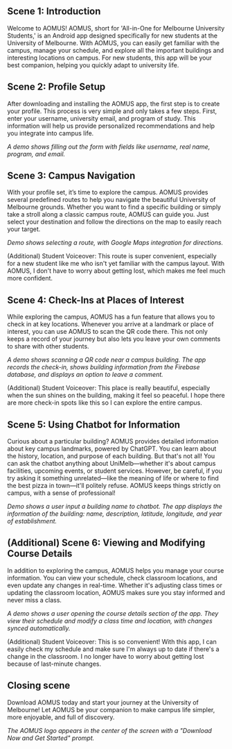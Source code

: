 ## Scene 1: Introduction

Welcome to AOMUS! AOMUS, short for 'All-in-One for Melbourne University Students,' is an Android app designed specifically for new students at the University of Melbourne. With AOMUS, you can easily get familiar with the campus, manage your schedule, and explore all the important buildings and interesting locations on campus. For new students, this app will be your best companion, helping you quickly adapt to university life.

## Scene 2: Profile Setup

After downloading and installing the AOMUS app, the first step is to create your profile. This process is very simple and only takes a few steps. First, enter your username, university email, and program of study. This information will help us provide personalized recommendations and help you integrate into campus life.

_A demo shows filling out the form with fields like username, real name, program, and email._

## Scene 3: Campus Navigation

With your profile set, it’s time to explore the campus. AOMUS provides several predefined routes to help you navigate the beautiful University of Melbourne grounds. Whether you want to find a specific building or simply take a stroll along a classic campus route, AOMUS can guide you. Just select your destination and follow the directions on the map to easily reach your target.

_Demo shows selecting a route, with Google Maps integration for directions._

(Additional) Student Voiceover: This route is super convenient, especially for a new student like me who isn't yet familiar with the campus layout. With AOMUS, I don't have to worry about getting lost, which makes me feel much more confident.

## Scene 4: Check-Ins at Places of Interest

While exploring the campus, AOMUS has a fun feature that allows you to check in at key locations. Whenever you arrive at a landmark or place of interest, you can use AOMUS to scan the QR code there. This not only keeps a record of your journey but also lets you leave your own comments to share with other students.

_A demo shows scanning a QR code near a campus building. The app records the check-in, shows building information from the Firebase database, and displays an option to leave a comment._

(Additional) Student Voiceover: This place is really beautiful, especially when the sun shines on the building, making it feel so peaceful. I hope there are more check-in spots like this so I can explore the entire campus.

## Scene 5: Using Chatbot for Information

Curious about a particular building? AOMUS provides detailed information about key campus landmarks, powered by ChatGPT. You can learn about the history, location, and purpose of each building. But that's not all! You can ask the chatbot anything about UniMelb—whether it's about campus facilities, upcoming events, or student services. However, be careful, if you try asking it something unrelated—like the meaning of life or where to find the best pizza in town—it'll politely refuse. AOMUS keeps things strictly on campus, with a sense of professional!

_Demo shows a user input a building name to chatbot. The app displays the information of the building: name, description, latitude, longitude, and year of establishment._

##  (Additional) Scene 6: Viewing and Modifying Course Details

In addition to exploring the campus, AOMUS helps you manage your course information. You can view your schedule, check classroom locations, and even update any changes in real-time. Whether it's adjusting class times or updating the classroom location, AOMUS makes sure you stay informed and never miss a class.

_A demo shows a user opening the course details section of the app. They view their schedule and modify a class time and location, with changes synced automatically._

(Additional) Student Voiceover: This is so convenient! With this app, I can easily check my schedule and make sure I'm always up to date if there's a change in the classroom. I no longer have to worry about getting lost because of last-minute changes.

## Closing scene

Download AOMUS today and start your journey at the University of Melbourne! Let AOMUS be your companion to make campus life simpler, more enjoyable, and full of discovery.

_The AOMUS logo appears in the center of the screen with a "Download Now and Get Started" prompt._
